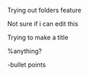 Trying out folders feature

Not sure if i can edit this

Trying to make a title

%anything?

-bullet points
